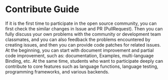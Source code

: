 # Contribute Guide

If it is the first time to participate in the open source community, you can first check the similar changes in Issue and PR (PullRequest). Then you can fully discuss your own problems with the community or development team classmates, and you can also feedback the problems encountered by creating issues, and then you can provide code patches for related issues. At the beginning, you can start with document improvement and partial code improvement, such as: documentation, Examples, multi-language Binding, etc. At the same time, students who want to participate deeply can contribute to core features such as language functions, language testing, programming frameworks, and various backends.
